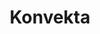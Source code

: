 ---
title: "Konvekta"
url: /ciudad-autonoma-de-buenos-aires/konvekta/
shop: piezas de automóviles
---